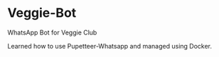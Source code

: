 # Veggie-Bot
WhatsApp Bot for Veggie Club

Learned how to use Pupetteer-Whatsapp and managed using Docker.
